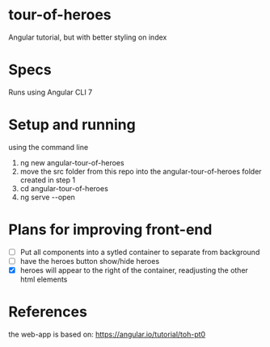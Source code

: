 # tour-of-heroes
Angular tutorial, but with better styling on index

# Specs
Runs using Angular CLI 7

# Setup and running
using the command line
1) ng new angular-tour-of-heroes
2) move the src folder from this repo into the angular-tour-of-heroes folder created in step 1
2) cd angular-tour-of-heroes
2) ng serve --open

# Plans for improving front-end
- [ ] Put all components into a sytled container to separate from background
- [ ] have the heroes button show/hide heroes
- [X] heroes will appear to the right of the container, readjusting the other html elements

# References
the web-app is based on:
https://angular.io/tutorial/toh-pt0
